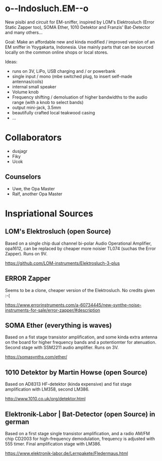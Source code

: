 # o--Indosluch.EM--o
New pisibi and circuit for EM-sniffer, inspired by LOM's Elektrosluch (Error Static Zapper too), SOMA Ether, 1010 Detektor and Franzis' Bat-Detector and many others...

Goal: Make an affordable new and kinda modified / improved version of an EM sniffer in Yoygakarta, Indonesia. Use mainly parts that can be sourced locally on the common online shops or local stores.

Ideas:
* runs on 3V, LiPo, USB charging and / or powerbank
* single input / mono (mbe switched plug, to insert self-made antennas/coils)
* internal small speaker
* Volume knob
* Frequency shifting / demoluation of higher bandwidths to the audio range (with a knob to select bands)
* output mini-jack, 3.5mm
* beautifully crafted local teakwood casing
* ...

# Collaborators
* dusjagr
* Fiky
* Ucok

## Counselors
* Uwe, the Opa Master
* Ralf, another Opa Master

# Inspriational Sources

## LOM's Elektrosluch (open Source)

Based on a single chip dual channel bi-polar Audio Operational Amplifier, opa1612, can be replaced by cheaper more noisier TL074  (suchas the Error Zapper). Runs on 9V. 

https://github.com/LOM-instruments/Elektrosluch-3-plus

## ERROR Zapper

Seems to be a clone, cheaper version of the Elektrosluch. No credits given :-(

https://www.errorinstruments.com/a-60734445/new-synthe-noise-instruments-for-sale/error-zapper/#description

## SOMA Ether (everything is waves)

Based on a fist stage transistor amplification, and some kinda extra antenna on the board for higher frequency bands and a potentiomter for atenuation. Second stage with SSM2211 audio amplifier. Runs on 3V.

https://somasynths.com/ether/

## 1010 Detektor by Martin Howse (open Source)

Based on AD8313 HF-detektor (kinda expensive) and fist stage amplification with LM358, second LM386.

http://www.1010.co.uk/org/detektor.html

## Elektronik-Labor |  Bat-Detector (open Source) in german

Based on a first stage single transistor amplification, and a radio AM/FM chip CD2003 for high-frequency demodulation, frequency is adjusted with 555 timer. Final amplification stage with LM386.

https://www.elektronik-labor.de/Lernpakete/Fledermaus.html
